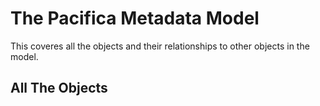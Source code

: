 # The Pacifica Metadata Model

This coveres all the objects and their relationships to other
objects in the model.

## All The Objects
